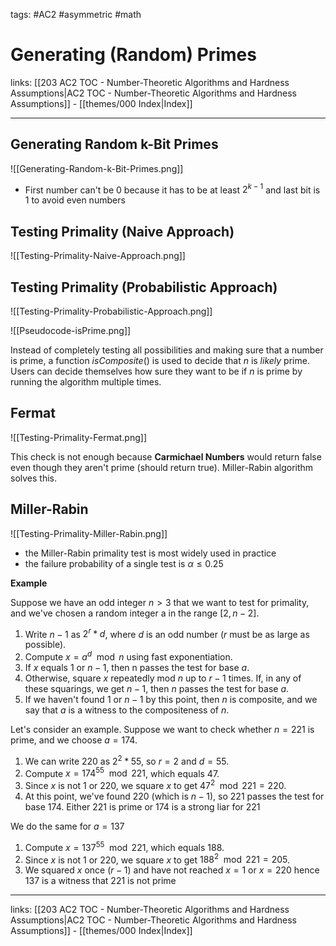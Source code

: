 tags: #AC2 #asymmetric #math

# Generating (Random) Primes

links: [[203 AC2 TOC - Number-Theoretic Algorithms and Hardness Assumptions|AC2 TOC - Number-Theoretic Algorithms and Hardness Assumptions]] - [[themes/000 Index|Index]]

---

## Generating Random k-Bit Primes

![[Generating-Random-k-Bit-Primes.png]]

- First number can't be 0 because it has to be at least $2^{k-1}$ and last bit is 1 to avoid even numbers

## Testing Primality (Naive Approach)

![[Testing-Primality-Naive-Approach.png]]

## Testing Primality (Probabilistic Approach)

![[Testing-Primality-Probabilistic-Approach.png]]

![[Pseudocode-isPrime.png]]

Instead of completely testing all possibilities and making sure that a number is prime, a function $isComposite()$ is used to decide that $n$ is *likely* prime. Users can decide themselves how sure they want to be if $n$ is prime by running the algorithm multiple times.

## Fermat

![[Testing-Primality-Fermat.png]]

This check is not enough because **Carmichael Numbers** would return false even though they aren't prime (should return true). Miller-Rabin algorithm solves this.

## Miller-Rabin

![[Testing-Primality-Miller-Rabin.png]]

- the Miller-Rabin primality test is most widely used in practice
- the failure probability of a single test is $\alpha \leq 0.25$

**Example**

Suppose we have an odd integer $n > 3$ that we want to test for primality, and we've chosen a random integer a in the range $[2, n-2]$.

1. Write $n-1$ as $2^r * d$, where $d$ is an odd number ($r$ must be as large as possible).
2. Compute $x = a^d \mod n$ using fast exponentiation.
3. If $x$ equals $1$ or $n-1$, then n passes the test for base $a$.
4. Otherwise, square $x$ repeatedly mod $n$ up to $r-1$ times. If, in any of these squarings, we get $n-1$, then $n$ passes the test for base $a$.
5. If we haven't found $1$ or $n-1$ by this point, then $n$ is composite, and we say that $a$ is a witness to the compositeness of $n$.

Let's consider an example. Suppose we want to check whether $n = 221$ is prime, and we choose $a = 174$.

1. We can write $220$ as $2^2 * 55$, so $r = 2$ and $d = 55$.
2. Compute $x = 174^55 \mod 221$, which equals $47$.
3. Since $x$ is not $1$ or $220$, we square $x$ to get $47^2 \mod 221 = 220$.
4. At this point, we've found $220$ (which is $n-1$), so $221$ passes the test for base $174$. Either $221$ is prime or $174$ is a strong liar for $221$

We do the same for $a = 137$

1. Compute $x = 137^{55} \mod 221$, which equals $188$.
2. Since $x$ is not $1$ or $220$, we square $x$ to get $188^2 \mod 221 = 205$.
3. We squared $x$ once ($r-1$) and have not reached $x = 1$ or $x = 220$ hence $137$ is a witness that $221$ is not prime

---
links: [[203 AC2 TOC - Number-Theoretic Algorithms and Hardness Assumptions|AC2 TOC - Number-Theoretic Algorithms and Hardness Assumptions]] - [[themes/000 Index|Index]]